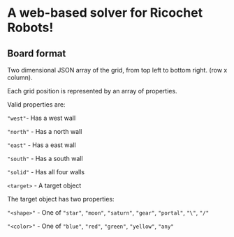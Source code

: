 # A web-based solver for Ricochet Robots!

## Board format

Two dimensional JSON array of the grid, from top left to bottom right. (row x column).

Each grid position is represented by an array of properties.

Valid properties are:

  `"west"`- Has a west wall
    
  `"north"` - Has a north wall
    
  `"east"` - Has a east wall
    
  `"south"` - Has a south wall

  `"solid"` - Has all four walls

  `<target>` - A target object
  
The target object has two properties:

  `"<shape>"` - One of `"star"`, `"moon"`, `"saturn"`, `"gear"`, `"portal"`, `"\"`, `"/"`
  
  `"<color>"` - One of `"blue"`, `"red"`, `"green"`, `"yellow"`,  `"any"`


